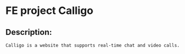 # FE project Calligo
## Description:
    Calligo is a website that supports real-time chat and video calls.

